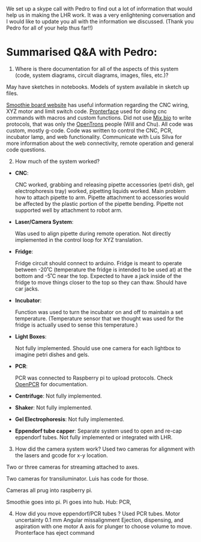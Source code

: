 We set up a skype call with Pedro to find out a lot of information that would help us in making the LHR work. It was a very enlightening conversation and I would like to update you all with the information we discussed. 
(Thank you Pedro for all of your help thus far!!)

# Summarised Q&A with Pedro:

1. Where is there documentation for all of the aspects of this system (code, system diagrams, circuit diagrams, images, files, etc.)?

  May have sketches in notebooks.
  Models of system available in sketch up files. 

  [Smoothie board website](http://smoothieware.org/) has useful information regarding the CNC wiring, XYZ motor and limit switch code. 
  [Pronterface](http://www.pronterface.com/) used for doing cnc commands with macros and custom functions. 
  Did not use [Mix.bio](Mix.bio) to write protocols, that was only the [OpenTrons](https://opentrons.com/) people (Will and Chu).
  All code was custom, mostly g-code. Code was written to control the CNC, PCR, incubator lamp, and web functionality. Communicate with Luis Silva for more information about the web connectivity, remote operation and general code questions.

2. How much of the system worked? 
  * **CNC**: 
  
    CNC worked, grabbing and releasing pipette accessories (petri dish,  gel electrophoresis tray) worked, pipetting liquids worked. Main problem how to attach pipette to arm. Pipette attachment to accessories would be affected by the plastic portion of the pipette bending. Pipette not supported well by attachment to robot arm. 
  * **Laser/Camera System**: 
  
    Was used to align pipette during remote operation. Not directly implemented in the control loop for XYZ translation. 
  * **Fridge**: 
  
    Fridge circuit should connect to arduino. 
Fridge is meant to operate between -20˚C (temperature the fridge is intended to be used at) at the bottom and -5˚C near the top. 
Expected to have a jack inside of the fridge to move things closer to the top so they can thaw. 
Should have car jacks. 
  * **Incubator**:
  
    Function was used to turn the incubator on and off to maintain a set temperature. (Temperature sensor that we thought was used for the fridge is actually used to sense this temperature.)
  * **Light Boxes**: 
  
    Not fully implemented. Should use one camera for each lightbox to imagine petri dishes and gels. 
  * **PCR**: 
  
    PCR was connected to Raspberry pi to upload protocols. Check [OpenPCR](http://openpcr.org/) for documentation.
  * **Centrifuge**: Not fully implemented. 
  * **Shaker**: Not fully implemented. 
  * **Gel Electrophoresis**: Not fully implemented. 
  * **Eppendorf tube capper**: Separate system used to open and re-cap eppendorf tubes. Not fully implemented or integrated with LHR. 

3. How did the camera system work?
  Used two cameras for alignment with the lasers and gcode for x-y location. 

  Two or three cameras for streaming attached to axes. 

  Two cameras for transiluminator. Luis has code for those. 

  Cameras all prug into raspberry pi. 

  Smoothie goes into pi. 
  Pi goes into hub. 
  Hub: PCR, 

4. How did you move eppendorf/PCR tubes ?
  Used PCR tubes.
  Motor uncertainty 0.1 mm
  Angular missalignment 
  Ejection, dispensing, and aspiration with one motor
  A axis for plunger to choose volume to move. 
  Pronterface has eject command

  

